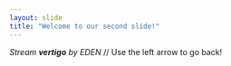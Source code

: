 ```yaml
---
layout: slide
title: "Welcome to our second slide!"
---
```

*Stream **vertigo** by EDEN* // 
Use the left arrow to go back!
